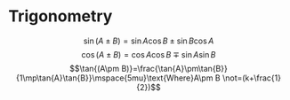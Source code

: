 # Trigonometry

$$\sin{(A\pm B)}=\sin{A}\cos{B}\pm\sin{B}\cos{A}$$
$$\cos{(A\pm B)}=\cos{A}\cos{B}\mp\sin{A}\sin{B}$$
$$\tan{(A\pm B)}=\frac{\tan{A}\pm\tan{B}}{1\mp\tan{A}\tan{B}}\mspace{5mu}\text{Where}A\pm B \not=(k+\frac{1}{2})$$

